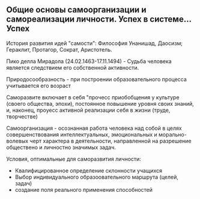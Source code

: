 ## Общие основы самоорганизации и самореализации личности. Успех в системе... Успех

История развития идей "самости": Философия Унанишад, Даосизм; Гераклит, Протагор, Сократ, Аристотель.

Пико делла Мирадола (24.02.1463-17.11.1494) - Судьба человека является следствием его собственной активности.

Природосообразность - при построении образовательного процесса учитывается его возраст 

Саморазвите включает в себя "прочесс приобобщения у культуре (своего общества, эпохи), постоянное повышение уровня своих знаний, и, наконец, проуесс активной реализации себя в жизни (труде, творчестве)

Самоорганизация - осознанная работа человека над собой в целях совершенствования интеллектуальных, эмоциональных и морально-волевых черт характера в деятельности, направленной на разрешение обществено и личностно значимых задач.

Условия, оптимальные для саморазвития личности:
- Квалифицированное определение склонности учащихся
- Выбор индивидуального образоовательного маршрута (целей, задач)
- создание поля реального применения способностей